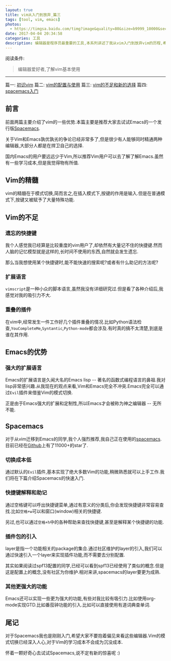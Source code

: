 ```yaml
---
layout: true
title: vim从入门到放弃_篇三
tags: [tool, vim, emacs]
photos:
  - https://timgsa.baidu.com/timg?image&quality=80&size=b9999_10000&sec=1491919879&di=783431702b21b25ae2b3839bc7c0d0f5&imgtype=jpg&er=1&src=http%3A%2F%2Fpic.lvmama.com%2Fuploads%2Fpc%2Fplace2%2F2016-05-29%2F60504337-83de-47dc-a422-04966772cf50.jpg
date: 2017-04-04 20:34:58
categories: 工具
description: 编辑器是程序员最重要的工具,本系列讲述了我从vim入门到放弃vim的历程,希望对其他人有所帮助
---
```


阅读条件:
> 编辑器爱好者,了解vim基本使用

---

篇一: [初识vim](http://yitinglove.cn/blog/2017/03/19/vim_to_emacs_1/)
篇二: [vim的配置与使用](http://yitinglove.cn/blog/2017/03/26/vim_to_emacs_2/)
篇三: [vim的不足和新的选择](http://yitinglove.cn/blog/2017/04/04/vim_to_emacs_3/)
篇四: [spacemacs入门](http://yitinglove.cn/blog/2017/04/23/vim_to_emacs_4/)

<!--more-->

## 前言
前面两篇主要介绍了vim的一些优势.本篇主要是推荐大家去试试Emacs的一个发行版[Spacemacs](http://spacemacs.org/).

关于Vim和Emacs孰优孰劣的争论已经非常多了,但是很少有人能够同时精通两种编辑器,大部分人都是在捍卫自己的选择.

国内Emacs的用户要远远少于Vim,所以推荐Vim用户可以去了解了解Emacs.虽然有一些学习成本,但是我觉得物有所值.

## Vim的精髓
vim的精髓在于模式切换,简而言之,在插入模式下,按键的作用是输入.但是在普通模式下,按键又被赋予了大量特殊功能.

## Vim的不足
### 遗忘的快捷键
我个人感觉我已经算是比较重度的vim用户了,却依然有大量记不住的快捷键.然而人脑的记忆模型就是这样的,长时间不使用的东西,自然就会发生遗忘.

那么当我想使用某个快捷键时,能不能快速的搜索呢?或者有什么助记的方法呢?

### 扩展语言
`vimscript`是一种小众的脚本语言,虽然我没有详细研究过.但是看了各种介绍后,我感觉对我的吸引力不大.

### 重叠的插件
在vim中,经常发生一件工作好几个插件重叠的情况.比如Python语法检查,`YouCompleteMe`,`Syntantic`,`Python-mode`都会涉及.有时真的搞不太清楚,到底是谁在其作用.

## Emacs的优势
### 强大的扩展语言
Emacs的扩展语言是久闻大名的Emacs lisp -- 著名的函数式编程语言的鼻祖.我对lisp非常感兴趣.从我现在的观点来看,Vim和Emacs完全不冲突.Emacs完全可以通过`Evil`插件来借鉴Vim的模式切换.

正是由于Emacs强大的扩展和定制性,所以Emacs才会被称为神之编辑器 -- 无所不能.

## Spacemacs
对于从vim迁移到Emacs的同学,我个人强烈推荐,我自己正在使用的[spacemacs](http://spacemacs.org/).目前已经在[Github](https://github.com/syl20bnr/spacemacs)上有了11000+的star了.

### 切换成本低
通过默认的`Evil`插件,基本实现了绝大多数Vim的功能,稍微熟悉就可以上手工作.我们将在下篇介绍Spacemacs的快速入门.

### 快捷键解释和助记
通过空格键可以呼出快捷键菜单,通过有意义的分类后,你会发现快捷键非常容易查找.比如`空格+w`可以和窗口(window)相关的快捷键.

另过,也可以通过`空格+h`中的各种帮助来查找快捷键,甚至是解释某个快捷键的功能.

### 插件包的引入
layer是指一个功能相关的package的集合.通过社区维护的layer的引入,我们可以通过快速引入一个layer来实现插件功能,而不需要去分别配置.

其实如果阅读过spf13配置的同学,已经可以看到spf13已经使用了类似的概念.但是这是配置上的概念,没有社区为你维护.相对来讲,spacemacs的layer要更为成熟.

### 其他更强大的功能
Emacs还可以实现一些更为强大的功能,有些对我比较有吸引力.比如使用org-mode实现GTD.比如番茄钟功能的引入.比如可以直接使用有道词典查单词.

## 尾记
对于Spacemacs我也是刚刚入门,希望大家不要抱着偏见来看这些编辑器.Vim的模式切换已经深入人心,对于Vim的学习成本不会成为沉没成本.

怀着一颗好奇心去试试Spacemacs,说不定有新的惊喜呢 :)
